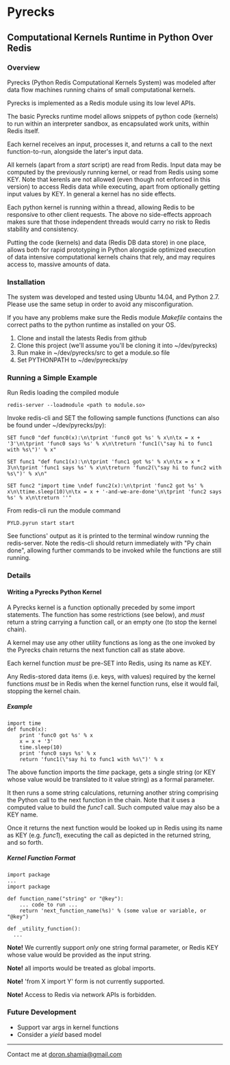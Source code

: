 # Pyrecks
## Computational Kernels Runtime in Python Over Redis

### Overview
Pyrecks (Python Redis Computational Kernels System) was modeled after data flow machines running chains of small computational kernels.

Pyrecks is implemented as a Redis module using its low level APIs.

The basic Pyrecks runtime model allows snippets of python code (kernels) to run within an interpreter sandbox, as encapsulated work units, within Redis itself.

Each kernel receives an input, processes it, and returns a call to the next function-to-run, alongside the later's input data.

All kernels (apart from a _start_ script) are read from Redis. Input data may be computed by the previously running kernel, or read from Redis using some KEY. Note that kerenls are not allowed (even though not enforced in this version) to access Redis data while executing, apart from optionally getting input values by KEY. In general a kernel has no side effects.

Each python kernel is running within a thread, allowing Redis to be responsive to other client requests. The above no side-effects approach makes sure that those independent threads would carry no risk to Redis stability and consistency.

Putting the code (kernels) and data (Redis DB data store) in one place, allows both for rapid prototyping in Python alongside optimized execution of data intensive computational kernels chains that rely, and may requires access to, massive amounts of data.

### Installation
The system was developed and tested using Ubuntu 14.04, and Python 2.7.
Please use the same setup in order to avoid any misconfiguration.

If you have any problems make sure the Redis module _Makefile_ contains the correct paths to the python runtime as installed on your OS.

1. Clone and install the latests Redis from github
2. Clone this project (we'll assume you'll be cloning it into ~/dev/pyrecks)
3. Run make in ~/dev/pyrecks/src to get a module.so file
4. Set PYTHONPATH to ~/dev/pyrecks/py

### Running a Simple Example
Run Redis loading the compiled module

    redis-server --loadmodule <path to module.so>

Invoke redis-cli and SET the following sample functions (functions can also be found under ~/dev/pyrecks/py):

    SET func0 "def func0(x):\n\tprint 'func0 got %s' % x\n\tx = x + '3'\n\tprint 'func0 says %s' % x\n\treturn 'func1(\"say hi to func1 with %s\")' % x"

    SET func1 "def func1(x):\n\tprint 'func1 got %s' % x\n\tx = x * 3\n\tprint 'func1 says %s' % x\n\treturn 'func2(\"say hi to func2 with %s\")' % x\n"

    SET func2 "import time \ndef func2(x):\n\tprint 'func2 got %s' % x\n\ttime.sleep(10)\n\tx = x + '-and-we-are-done'\n\tprint 'func2 says %s' % x\n\treturn ''"

From redis-cli run the module command

    PYLD.pyrun start start

See functions' output as it is printed to the terminal window running the redis-server. Note the redis-cli should return immediately with "Py chain done", allowing further commands to be invoked while the functions are still running.

### Details
#### Writing a Pyrecks Python Kernel
A Pyrecks kernel is a function optionally preceded by some import statements. The function has some restrictions (see below), and _must_ return a string carrying a function call, or an empty one (to stop the kernel chain).

A kernel may use any other utility functions as long as the one invoked by the Pyrecks chain returns the next function call as state above.

Each kernel function _must_ be pre-SET into Redis, using its name as KEY.

Any Redis-stored data items (i.e. keys, with values) required by the kernel functions _must_ be in Redis when the kernel function runs, else it would fail, stopping the kernel chain.

##### Example
    import time
    def func0(x):
        print 'func0 got %s' % x
        x = x + '3'
        time.sleep(10)
        print 'func0 says %s' % x
        return 'func1(\"say hi to func1 with %s\")' % x

The above function imports the _time_ package, gets a single string (or KEY whose value would be translated to it value string) as a formal parameter.

It then runs a some string calculations, returning another string comprising the Python call to the next function in the chain. Note that it uses a computed value to build the _func1_ call. Such computed value may also be a KEY name.

Once it returns the next function would be looked up in Redis using its name as KEY (e.g. _func1_), executing the call as depicted in the returned string, and so forth.

##### Kernel Function Format
    import package
    ...
    import package

    def function_name("string" or "@key"):
    	... code to run ...
    	return 'next_function_name(%s)' % (some value or variable, or "@key")

    def _utility_function():
      ...

__Note!__ We currently support _only_ one string formal parameter, or Redis KEY whose value would be provided as the input string.

__Note!__ all imports would be treated as global imports.

__Note!__ 'from X import Y' form is not currently supported.

__Note!__ Access to Redis via network APIs is forbidden.

### Future Development
- Support var args in kernel functions
- Consider a _yield_ based model

---
Contact me at doron.shamia@gmail.com
